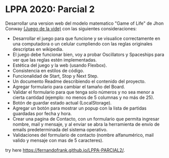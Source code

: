 # LPPA 2020: Parcial 2

Desarrollar una version web del modelo matematico "Game of Life" de Jhon Conway
[(Juego de la vide)](https://es.wikipedia.org/wiki/Juego_de_la_vida) con las siguientes consideraciones:

  * Desarrollar el juego para que funcione y se visualice correctamente en una computadora o un celular cumpliendo con las reglas originales descriptas en wikipedia.
  * El juego debe funcionar bien, voy a probar Oscillators y Spaceships para ver que las reglas estén implementadas.
  * Estética del juego y la web (usando Flexbox).
  * Consistencia en estilos de código.
  * Funcionalidad de Start, Stop y Next Step.
  * Un documento Readme describiendo el contenido del proyecto.
  * Agregar formulario para cambiar el tamaño del Board.
  * Validar el formulario para que tenga solo números y no sea menor a cierta cantidad (ejemplo: no menos de 5 columnas y no más de 25).
  * Botón de guardar estado actual (LocalStorage).
  * Agregar un botón para mostrar un popup con la lista de partidas guardadas por fecha y hora.
  * Crear una pagina de Contacto, con un formulario que permita ingresar nombre, mail y mensaje, y al enviar se abra la herramienta de envío de emails predeterminada del sistema operativo.
  * Validaciones del formulario de contacto (nombre alfanumérico, mail valido y mensaje con mas de 5 caracteres).
  
  try here https://fernandofrank.github.io/LPPA-PARCIAL2/.
